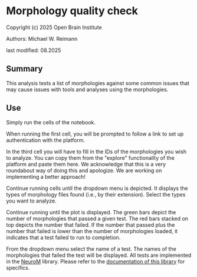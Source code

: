 # Morphology quality check
Copyright (c) 2025 Open Brain Institute

Authors: Michael W. Reimann

last modified: 08.2025

## Summary
This analysis tests a list of morphologies against some common issues that may cause issues with tools and analyses using the morphologies.

## Use
Simply run the cells of the notebook. 

When running the first cell, you will be prompted to follow a link to set up authentication with the platform.

In the third cell you will have to fill in the IDs of the morphologies you wish to analyze. You can copy them from the "explore" functionality of the platform and paste them here.
We acknowledge that this is a very roundabout way of doing this and apologize. We are working on implementing a better approach!

Continue running cells until the dropdown menu is depicted. It displays the types of morphology files found (i.e., by their extension). Select the types you want to analyze.


Continue running until the plot is displayed. The green bars depict the number of morphologies that passed a given test. The red bars stacked on top depicts the number that failed. If the number that passed plus the number that failed is lower than the number of morphologies loaded, it indicates that a test failed to run to completion.


From the dropdown menu select the name of a test. The names of the morphologies that failed the test will be displayed. All tests are implemented in the [NeuroM](https://github.com/BlueBrain/NeuroM) library. Please refer to the [documentation of this library](https://neurom.readthedocs.io/en/stable/features.html) for specifics.
